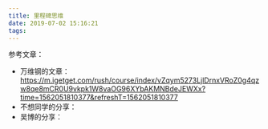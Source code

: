 ```yaml
---
title: 里程碑思维
date: 2019-07-02 15:16:21
tags:
---
```


参考文章：
* 万维钢的文章：https://m.igetget.com/rush/course/index/vZqym5273LjlDrnxVRoZ0g4qzw8qe8mCR0U9vkpk1W8vaOG96XYbAKMNBdeJEWXx?time=1562051810377&refreshT=1562051810377
* 不想同学的分享：
* 吴博的分享：
